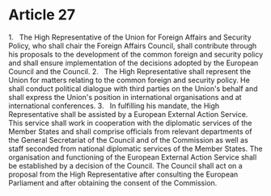 # Article 27
1.   The High Representative of the Union for Foreign Affairs and Security Policy, who shall chair the Foreign Affairs Council, shall contribute through his proposals to the development of the common foreign and security policy and shall ensure implementation of the decisions adopted by the European Council and the Council. 2.   The High Representative shall represent the Union for matters relating to the common foreign and security policy. He shall conduct political dialogue with third parties on the Union's behalf and shall express the Union's position in international organisations and at international conferences. 3.   In fulfilling his mandate, the High Representative shall be assisted by a European External Action Service. This service shall work in cooperation with the diplomatic services of the Member States and shall comprise officials from relevant departments of the General Secretariat of the Council and of the Commission as well as staff seconded from national diplomatic services of the Member States. The organisation and functioning of the European External Action Service shall be established by a decision of the Council. The Council shall act on a proposal from the High Representative after consulting the European Parliament and after obtaining the consent of the Commission.